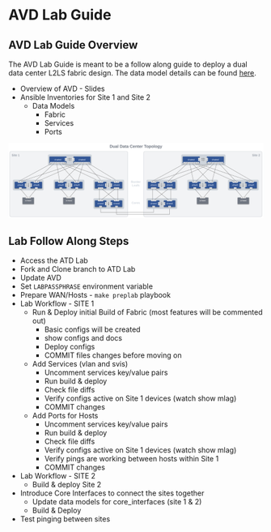 # AVD Lab Guide

## AVD Lab Guide Overview

The AVD Lab Guide is meant to be a follow along guide to deploy a dual data center L2LS fabric design. The data model details can be found [here](avd.md).

- Overview of AVD - Slides
- Ansible Inventories for Site 1 and Site 2
  - Data Models
    - Fabric
    - Services
    - Ports

![Dual DC Topology](assets/images/dual-dc-topo.svg)

## Lab Follow Along Steps

- Access the ATD Lab
- Fork and Clone branch to ATD Lab
- Update AVD
- Set `LABPASSPHRASE` environment variable
- Prepare WAN/Hosts - `make preplab` playbook
- Lab Workflow - SITE 1
  - Run & Deploy initial Build of Fabric (most features will be commented out)
    - Basic configs will be created
    - show configs and docs
    - Deploy configs
    - COMMIT  files changes before moving on
  - Add Services (vlan and svis)
    - Uncomment services key/value pairs
    - Run build & deploy
    - Check file diffs
    - Verify configs active on Site 1 devices (watch show mlag)
    - COMMIT changes
  - Add Ports for Hosts
    - Uncomment services key/value pairs
    - Run build & deploy
    - Check file diffs
    - Verify configs active on Site 1 devices (watch show mlag)
    - Verify pings are working between hosts within Site 1
    - COMMIT changes
- Lab Workflow - SITE 2
  - Build & deploy Site 2
- Introduce Core Interfaces to connect the sites together
  - Update data models for core_interfaces (site 1 & 2)
  - Build & Deploy
- Test pinging between sites
